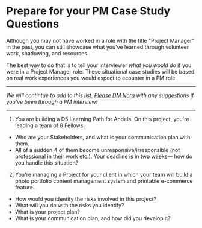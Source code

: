 # Prepare for your PM Case Study Questions

Although you may not have worked in a role with the title "Project Manager" in the past, you can still showcase what you've learned through volunteer work, shadowing, and resources. 

The best way to do that is to tell your interviewer *what you would do* if you were in a Project Manager role. These situational case studies will be based on real work experiences you would espect to ecounter in a PM role. 

----

*We will contintue to add to this list. 
[Please DM Nora](https://andela.slack.com/messages/@nora.studholme/) with any suggestions if you've been through a PM interview!*

----

1. You are building a D5 Learning Path for Andela. On this project, you're leading a team of 8 Fellows. 
  * Who are your Stakeholders, and what is your communication plan with them. 
  * All of a sudden 4 of them become unresponsive/irresponsible (not professional in their work etc.). Your deadline is in two weeks— how do you handle this situation? 
2. You're managing a Project for your client in which your team will build a photo portfolio content management system and printable e-commerce feature. 
  * How would you identify the risks involved in this project? 
  * What will you do with the risks you identify? 
  * What is your project plan? 
  * What is your communication plan, and how did you develop it? 




